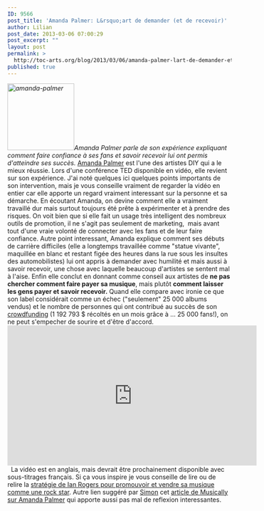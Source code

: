 ```yaml
---
ID: 9566
post_title: 'Amanda Palmer: L&rsquo;art de demander (et de recevoir)'
author: Lilian
post_date: 2013-03-06 07:00:29
post_excerpt: ""
layout: post
permalink: >
  http://toc-arts.org/blog/2013/03/06/amanda-palmer-lart-de-demander-et-de-recevoir/
published: true
---
```

*[<img class="size-thumbnail wp-image-9571 alignleft" alt="amanda-palmer" src="http://toc-arts.org/blog/wp-content/uploads/2013/03/amanda-palmer-150x150.jpg" width="150" height="150" />][1]Amanda Palmer parle de son expérience expliquant comment faire confiance à ses fans et savoir recevoir lui ont permis d'atteindre ses succès.* [Amanda Palmer][2] est l'une des artistes DIY qui a le mieux réussie. Lors d'une conférence TED disponible en vidéo, elle revient sur son expérience. J'ai noté quelques ici quelques points importants de son intervention, mais je vous conseille vraiment de regarder la vidéo en entier car elle apporte un regard vraiment interessant sur la personne et sa démarche. En écoutant Amanda, on devine comment elle a vraiment travaillé dur mais surtout toujours été prête à expérimenter et à prendre des risques. On voit bien que si elle fait un usage très intelligent des nombreux outils de promotion, il ne s'agit pas seulement de marketing,  mais avant tout d'une vraie volonté de connecter avec les fans et de leur faire confiance. Autre point interessant, Amanda explique comment ses débuts de carrière difficiles (elle a longtemps travaillée comme "statue vivante", maquillée en blanc et restant figée des heures dans la rue sous les insultes des automobilistes) lui ont appris à demander avec humilité et mais aussi à savoir recevoir, une chose avec laquelle beaucoup d'artistes se sentent mal à l'aise. Enfin elle conclut en donnant comme conseil aux artistes de **ne pas chercher comment faire payer sa musique**, mais plutôt **comment laisser les gens payer et savoir recevoir.** Quand elle compare avec ironie ce que son label considérait comme un échec ("seulement" 25 000 albums vendus) et le nombre de personnes qui ont contribué au succès de son [crowdfunding][3] (1 192 793 $ récoltés en un mois grâce à ... 25 000 fans!), on ne peut s'empecher de sourire et d'être d'accord. <iframe src="http://embed.ted.com/talks/lang/fr/amanda_palmer_the_art_of_asking.html" height="315" width="560" allowfullscreen="" frameborder="0" scrolling="no"></iframe>   La vidéo est en anglais, mais devrait être prochainement disponible avec sous-titrages français. Si ça vous inspire je vous conseille de lire ou de relire la <a href="http://toc-arts.org/blog/2011/02/27/la-strategie-de-ian-roger-pour-promouvoir-et-vendre-sa-musique-comme-une-rock-star/" rel="bookmark">stratégie de Ian Rogers pour promouvoir et vendre sa musique comme une rock star</a>. Autre lien suggéré par [Simon][4] cet [article de Musically sur Amanda Palmer][5] qui apporte aussi pas mal de reflexion interessantes.

 [1]: http://toc-arts.org/blog/wp-content/uploads/2013/03/amanda-palmer.jpg
 [2]: http://www.amandapalmer.net/
 [3]: http://toc-arts.org/blog/2012/05/26/guide-crowdfunding-financement-participatif-artistes/
 [4]: https://twitter.com/boichot
 [5]: http://musically.com/2013/03/04/in-praise-of-amanda-palmer/